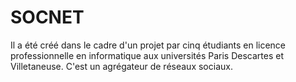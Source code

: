 # SOCNET
Il a été créé dans le cadre d'un projet par cinq étudiants en licence professionnelle en informatique aux universités Paris Descartes et Villetaneuse.
C'est un agrégateur de réseaux sociaux. 
